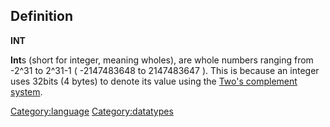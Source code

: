 Definition
----------

**INT**

**Int**s (short for integer, meaning wholes), are whole numbers ranging
from -2\^31 to 2\^31-1 ( -2147483648 to 2147483647 ). This is because an
integer uses 32bits (4 bytes) to denote its value using the [Two's
complement system](http://en.wikipedia.org/wiki/Two's_complement).

<Category:language> <Category:datatypes>
